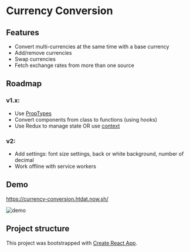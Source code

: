 # Currency Conversion

## Features

- Convert multi-currencies at the same time with a base currency
- Add/remove currencies
- Swap currencies
- Fetch exchange rates from more than one source

## Roadmap

### v1.x: 

- Use [PropTypes](https://reactjs.org/docs/typechecking-with-proptypes.html)
- Convert components from class to functions (using hooks)
- Use Redux to manage state OR use [context](https://reactjs.org/docs/context.html)

### v2: 

- Add settings: font size settings, back or white background, number of decimal
- Work offline with service workers

## Demo

https://currency-conversion.htdat.now.sh/

![demo](https://user-images.githubusercontent.com/10045087/81503775-bd6c3800-930f-11ea-8878-41ffae95bfb3.jpg)

## Project structure

This project was bootstrapped with [Create React App](https://github.com/facebook/create-react-app).
